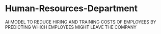 # Human-Resources-Department
AI MODEL TO REDUCE HIRING AND TRAINING COSTS OF EMPLOYEES BY PREDICTING WHICH EMPLOYEES MIGHT LEAVE THE COMPANY
